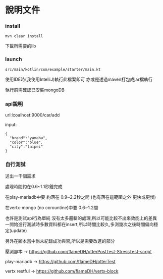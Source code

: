 # 說明文件

### install

    mvn clear install

下載所需要的lib

### launch

    src/main/kotlin/com/example/starter/main.kt

使用IDE時(我使用IntelliJ)執行此檔案即可
亦或是透過maven打包成jar檔執行

執行前需確認已安裝mongoDB

### api說明

url:lcoalhost:9000/car/add

input:

    {
      "brand":"yamaha",
      "color":"blue",
      "city":"taipei"
    }

### 自行測試

送出一千個需求

處理時間約在0.6~1.1秒鐘完成

在play-mariadb中要 約落在 0.9~2.2秒之間 (也有落在這範圍之外 更快或更慢)

在vertx-mongo (no corountine)中要 0.6~1.2間

也許是測試api行為單純 沒有太多邏輯的處理,所以可能比較不出來效能上的差異
一開始進行測試時多數資料都在insert,所以時間比較久,多測幾次之後時間偏向穩定(update)

另外在腳本當中尚未紀錄成功與否,所以是需要改進的部分

壓測腳本 -> https://github.com/flameDH/otterPostTest-StressTest-script

play-mariadb -> https://github.com/flameDH/otterTest

vertx restful -> https://github.com/flameDH/vertx-block


